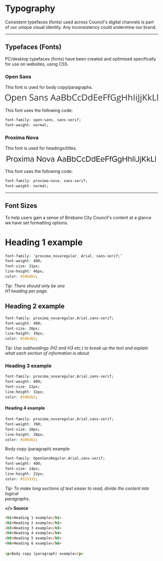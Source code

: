 # Typography

Consistent typefaces \(fonts\) used across Council's digital channels is part of our unique visual identity. Any inconsistency could undermine our brand.

---

## Typefaces \(Fonts\)

PC/desktop typefaces \(fonts\) have been created and optimised specifically for use on websites, using CSS.

### Open Sans

This font is used for body copy/paragraphs.

![](/assets/typography-open-sans.png)

This font uses the following code:

```css
font-family: open-sans, sans-serif;
font-weight: normal;
```

### Proxima Nova

This font is used for headings/titles.

![](/assets/typography-promixa-nova.png)

This font uses the following code:

```css
font-family: proxima-nova, sans-serif;
font-weight: normal;
```

---

## Font Sizes

To help users gain a sense of Brisbane City Council's content at a glance we have set formatting options.

# Heading 1 example

```css
font-family: ‘proxima_novaregular, Arial, sans-serif;’
font-weight: 400;
font-size: 31px;
line-height: 46px;
color: #106db2;
```

_Tip: There should only be one  
 H1 heading per page._

## Heading 2 example

```css
font-family: proxima_novaregular,Arial,sans-serif;
font-weight: 400;
font-size: 26px;
line-height: 39px;
color: #106db2;
```

_Tip: Use subheadings \(H2 and H3 etc.\) to break up the text and explain  
 what each section of information is about._

### Heading 3 example

```css
font-family: proxima_novaregular,Arial,sans-serif;
font-weight: 400;
font-size: 22px;
line-height: 32px;
color: #106db2;
```

#### Heading 4 example

```css
font-family: proxima_novaregular,Arial,sans-serif;
font-weight: 700;
font-size: 20px;
line-height: 30px;
color: #106db2;
```

Body copy \(paragraph\) example

```css
font-family: OpenSansRegular,Arial,sans-serif;
font-weight: 400; 
font-size: 14px;
line-height: 22px;
color: #333333;
```

_Tip: To make long sections of text easier to read, divide the content into logical  
 paragraphs._

**&lt;/&gt; Source**

```html
<h1>Heading 1 example</h1>
<h2>Heading 2 example</h2>
<h3>Heading 3 example</h3>
<h4>Heading 4 example</h4>
<h5>Heading 5 example</h5>
<h6>Heading 6 example</h6>

<p>Body copy (paragraph) example</p>
```



